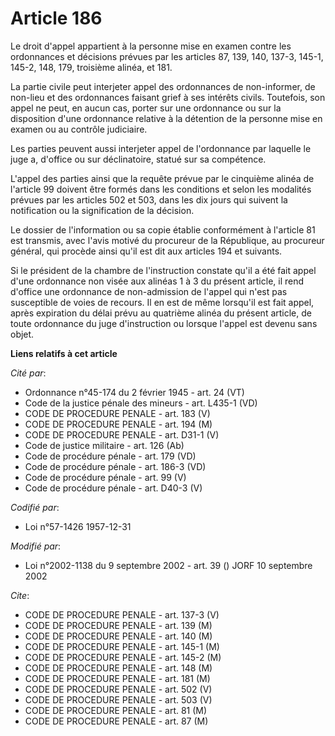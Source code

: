 # Article 186

Le droit d'appel appartient à la personne mise en examen contre les ordonnances et décisions prévues par les articles 87,
139, 140, 137-3, 145-1, 145-2, 148, 179, troisième alinéa, et 181.

La partie civile peut interjeter appel des ordonnances de non-informer, de non-lieu et des ordonnances faisant grief à ses
intérêts civils. Toutefois, son appel ne peut, en aucun cas, porter sur une ordonnance ou sur la disposition d'une ordonnance
relative à la détention de la personne mise en examen ou au contrôle judiciaire.

Les parties peuvent aussi interjeter appel de l'ordonnance par laquelle le juge a, d'office ou sur déclinatoire, statué sur
sa compétence.

L'appel des parties ainsi que la requête prévue par le cinquième alinéa de l'article 99 doivent être formés dans les
conditions et selon les modalités prévues par les articles 502 et 503, dans les dix jours qui suivent la notification ou la
signification de la décision.

Le dossier de l'information ou sa copie établie conformément à l'article 81 est transmis, avec l'avis motivé du procureur de
la République, au procureur général, qui procède ainsi qu'il est dit aux articles 194 et suivants.

Si le président de la chambre de l'instruction constate qu'il a été fait appel d'une ordonnance non visée aux alinéas 1 à 3
du présent article, il rend d'office une ordonnance de non-admission de l'appel qui n'est pas susceptible de voies de
recours. Il en est de même lorsqu'il est fait appel, après expiration du délai prévu au quatrième alinéa du présent article,
de toute ordonnance du juge d'instruction ou lorsque l'appel est devenu sans objet.

**Liens relatifs à cet article**

_Cité par_:

  - Ordonnance n°45-174 du 2 février 1945 - art. 24 (VT)
  - Code de la justice pénale des mineurs - art. L435-1 (VD)
  - CODE DE PROCEDURE PENALE - art. 183 (V)
  - CODE DE PROCEDURE PENALE - art. 194 (M)
  - CODE DE PROCEDURE PENALE - art. D31-1 (V)
  - Code de justice militaire - art. 126 (Ab)
  - Code de procédure pénale - art. 179 (VD)
  - Code de procédure pénale - art. 186-3 (VD)
  - Code de procédure pénale - art. 99 (V)
  - Code de procédure pénale - art. D40-3 (V)

_Codifié par_:

  - Loi n°57-1426 1957-12-31

_Modifié par_:

  - Loi n°2002-1138 du 9 septembre 2002 - art. 39 () JORF 10 septembre 2002

_Cite_:

  - CODE DE PROCEDURE PENALE - art. 137-3 (V)
  - CODE DE PROCEDURE PENALE - art. 139 (M)
  - CODE DE PROCEDURE PENALE - art. 140 (M)
  - CODE DE PROCEDURE PENALE - art. 145-1 (M)
  - CODE DE PROCEDURE PENALE - art. 145-2 (M)
  - CODE DE PROCEDURE PENALE - art. 148 (M)
  - CODE DE PROCEDURE PENALE - art. 181 (M)
  - CODE DE PROCEDURE PENALE - art. 502 (V)
  - CODE DE PROCEDURE PENALE - art. 503 (V)
  - CODE DE PROCEDURE PENALE - art. 81 (M)
  - CODE DE PROCEDURE PENALE - art. 87 (M)
